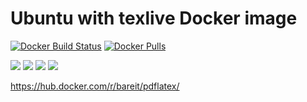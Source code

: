 # Ubuntu with texlive Docker image

[![Docker Build Status](https://img.shields.io/docker/build/bareit/pdflatex.svg)](https://hub.docker.com/r/bareit/pdflatex/)
[![Docker Pulls](https://img.shields.io/docker/pulls/bareit/pdflatex.svg)](https://hub.docker.com/r/bareit/pdflatex/)

[![](https://images.microbadger.com/badges/image/bareit/pdflatex.svg)](https://microbadger.com/images/bareit/pdflatex)
[![](https://images.microbadger.com/badges/version/bareit/pdflatex.svg)](https://microbadger.com/images/bareit/pdflatex)
[![](https://images.microbadger.com/badges/commit/bareit/pdflatex.svg)](https://microbadger.com/images/bareit/pdflatex)
[![](https://images.microbadger.com/badges/license/bareit/pdflatex.svg)](https://microbadger.com/images/bareit/pdflatex)

https://hub.docker.com/r/bareit/pdflatex/
